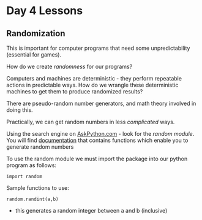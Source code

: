 # Day 4 Lessons
## Randomization 
This is important for computer programs that need some unpredictability
(essential for games).


How do we create *randomness* for our programs? 

Computers and machines are deterministic - they perform repeatable actions in predictable ways. How do we wrangle these deterministic machines to get them to produce randomized results? 

There are pseudo-random number generators, and math theory involved in doing this.

Practically, we can get random numbers in less *complicated* ways. 

Using the search engine on [AskPython.com](askpython.com) - look for the *random module*. You will find [documentation](https://www.askpython.com/python-modules/python-random-module-generate-random-numbers-sequences) that contains functions which enable you to generate random numbers

To use the random module we must import the package into our python program as follows:

```
import random
```
Sample functions to use: 
```
random.randint(a,b)
```
- this generates a random integer between a and b (inclusive)
